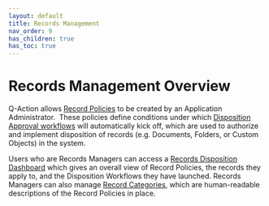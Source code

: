 ```yaml
---
layout: default
title: Records Management
nav_order: 9
has_children: true
has_toc: true
---
```

# Records Management Overview

Q-Action allows [Record Policies](/docs/records-management/create-a-record-policy) to be created by an Application Administrator.  These policies define conditions under which [Disposition Approval workflows](/docs/records-management/disposition-approval-workflow) will automatically kick off, which are used to authorize and implement disposition of records (e.g. Documents, Folders, or Custom Objects) in the system.

Users who are Records Managers can access a [Records Disposition Dashboard](/docs/records-management/records-disposition-dashboard) which gives an overall view of Record Policies, the records they apply to, and the Disposition Workflows they have launched. Records Managers can also manage [Record Categories](/docs/records-management/policies-categories), which are human-readable descriptions of the Record Policies in place.